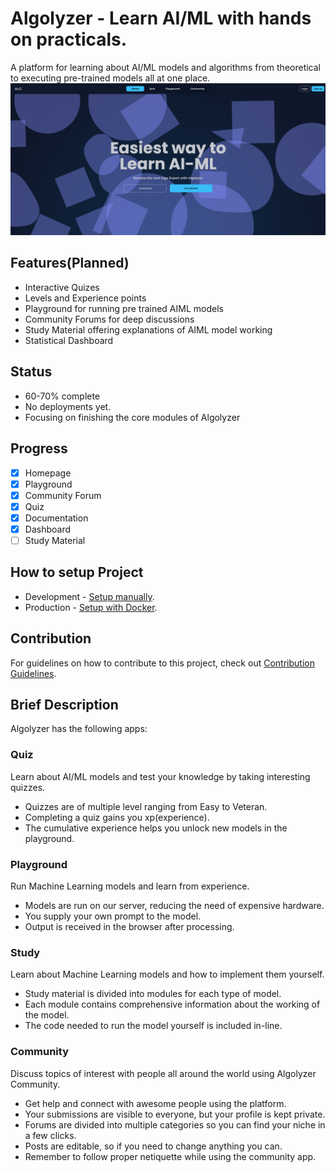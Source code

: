 # Algolyzer - Learn AI/ML with hands on practicals.

A platform for learning about AI/ML models and algorithms from theoretical to executing pre-trained models all at one place.
![Algolyzer Homepage](docs/assets/Algolyzer_homepage.png)


## Features(Planned)
- Interactive Quizes
- Levels and Experience points
- Playground for running pre trained AIML models
- Community Forums for deep discussions
- Study Material offering explanations of AIML model working
- Statistical Dashboard

## Status 
- 60-70% complete
- No deployments yet.
- Focusing on finishing the core modules of Algolyzer

## Progress
- [x] Homepage
- [x] Playground
- [x] Community Forum
- [x] Quiz
- [x] Documentation
- [x] Dashboard
- [ ] Study Material

## How to setup Project
- Development - [Setup manually](./docs/setup_development.md).
- Production - [Setup with Docker](./docs/setup_production.md).
## Contribution
For guidelines on how to contribute to this project, check out [Contribution Guidelines](./docs/CONTRIBUTING.md).

## Brief Description
Algolyzer has the following apps:

### Quiz 
Learn about AI/ML models and test your knowledge by taking interesting quizzes.
- Quizzes are of multiple level ranging from Easy to Veteran. 
- Completing a quiz gains you xp(experience).
- The cumulative experience helps you unlock new models in the playground.

### Playground
Run Machine Learning models and learn from experience.
- Models are run on our server, reducing the need of expensive hardware.
- You supply your own prompt to the model.
- Output is received in the browser after processing.

### Study
Learn about Machine Learning models and how to implement them yourself.
- Study material is divided into modules for each type of model.
- Each module contains comprehensive information about the working of the model.
- The code needed to run the model yourself is included in-line.

### Community
Discuss topics of interest with people all around the world using Algolyzer Community.
- Get help and connect with awesome people using the platform.
- Your submissions are visible to everyone, but your profile is kept private.
- Forums are divided into multiple categories so you can find your niche in a few clicks.
- Posts are editable, so if you need to change anything you can.
- Remember to follow proper netiquette while using the community app.
